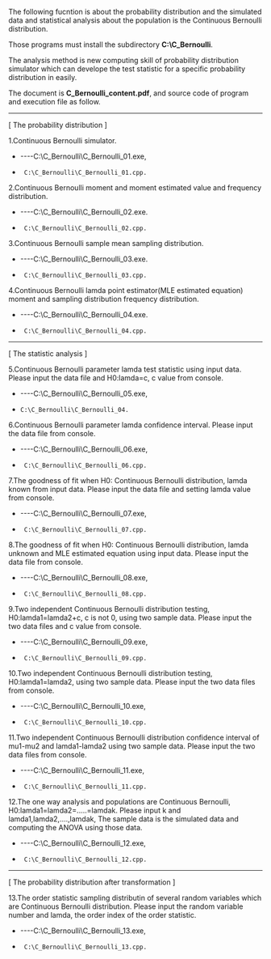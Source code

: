 The following fucntion is about the probability distribution and the simulated data and statistical analysis about the population is the Continuous Bernoulli distribution.

Those programs must install the subdirectory **C:\C_Bernoulli**.

The analysis method is new computing skill of probability distribution simulator which can develope the test statistic for a specific probability distribution in easily.

The document is **C_Bernoulli_content.pdf**, and source code of program and execution file as follow.

*****

[ The probability distribution ]

1.Continuous Bernoulli simulator.
* ----C:\C_Bernoulli\C_Bernoulli_01.exe, 
*      C:\C_Bernoulli\C_Bernoulli_01.cpp.

2.Continuous Bernoulli moment and moment estimated value and frequency distribution.
*  ----C:\C_Bernoulli\C_Bernoulli_02.exe.
*      C:\C_Bernoulli\C_Bernoulli_02.cpp.

3.Continuous Bernoulli sample mean sampling distribution.
* ----C:\C_Bernoulli\C_Bernoulli_03.exe.
*      C:\C_Bernoulli\C_Bernoulli_03.cpp.

4.Continuous Bernoulli lamda point estimator(MLE estimated equation) moment and sampling distribution frequency distribution.
*  ----C:\C_Bernoulli\C_Bernoulli_04.exe.
*      C:\C_Bernoulli\C_Bernoulli_04.cpp.

*****

[ The statistic analysis ]

5.Continuous Bernoulli parameter lamda test statistic using input data.
  Please input the data file and H0:lamda=c, c value from console.
 * ----C:\C_Bernoulli\C_Bernoulli_05.exe,
 *     C:\C_Bernoulli\C_Bernoulli_04.

6.Continuous Bernoulli parameter lamda confidence interval.
  Please input the data file from console.
*  ----C:\C_Bernoulli\C_Bernoulli_06.exe,
*      C:\C_Bernoulli\C_Bernoulli_06.cpp.

7.The goodness of fit when H0: Continuous Bernoulli distribution, lamda known from input data.
  Please input the data file and setting lamda value from console.
*  ----C:\C_Bernoulli\C_Bernoulli_07.exe,
*      C:\C_Bernoulli\C_Bernoulli_07.cpp.

8.The goodness of fit when H0: Continuous Bernoulli distribution, lamda unknown and MLE estimated equation using input data.
  Please input the data file from console.
*  ----C:\C_Bernoulli\C_Bernoulli_08.exe,
*      C:\C_Bernoulli\C_Bernoulli_08.cpp.

9.Two independent Continuous Bernoulli distribution testing, H0:lamda1=lamda2+c, c is not 0, using two sample data.
  Please input the two data files and c value from console.
*  ----C:\C_Bernoulli\C_Bernoulli_09.exe,
*      C:\C_Bernoulli\C_Bernoulli_09.cpp.

10.Two independent Continuous Bernoulli distribution testing, H0:lamda1=lamda2, using two sample data.
  Please input the two data files from console.
*  ----C:\C_Bernoulli\C_Bernoulli_10.exe,
*      C:\C_Bernoulli\C_Bernoulli_10.cpp.

11.Two independent Continuous Bernoulli distribution confidence interval of mu1-mu2 and lamda1-lamda2 using two sample data.
  Please input the two data files from console.
*  ----C:\C_Bernoulli\C_Bernoulli_11.exe,
*      C:\C_Bernoulli\C_Bernoulli_11.cpp.

12.The one way analysis and populations are Continuous Bernoulli, H0:lamda1=lamda2=.....=lamdak. 
  Please input k and lamda1,lamda2,....,lamdak,
  The sample data is the simulated data and computing the ANOVA using those data.
*  ----C:\C_Bernoulli\C_Bernoulli_12.exe,
*      C:\C_Bernoulli\C_Bernoulli_12.cpp.

*****

[ The probability distribution after transformation ]

13.The order statistic sampling distributin of several random variables which are Continuous Bernoulli distribution.
   Please input the random variable number and lamda, the order index of the order statistic.
* ----C:\C_Bernoulli\C_Bernoulli_13.exe,
*      C:\C_Bernoulli\C_Bernoulli_13.cpp.
